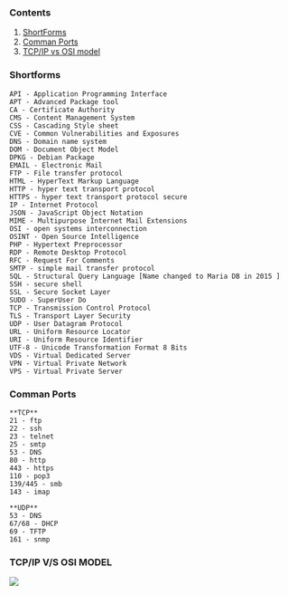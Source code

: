 ### Contents
1. [ShortForms](https://github.com/Akthar313/Notes/blob/main/quickies.md#shortforms)
2. [Comman Ports](https://github.com/Akthar313/Notes/blob/main/quickies.md#comman-ports)
3. [TCP/IP vs OSI model](https://github.com/Akthar313/Notes/blob/main/quickies.md#tcpip-vs-osi-model)

### Shortforms
```
API - Application Programming Interface
APT - Advanced Package tool 
CA - Certificate Authority 
CMS - Content Management System
CSS - Cascading Style sheet
CVE - Common Vulnerabilities and Exposures
DNS - Domain name system
DOM - Document Object Model
DPKG - Debian Package
EMAIL - Electronic Mail
FTP - File transfer protocol
HTML - HyperText Markup Language
HTTP - hyper text transport protocol
HTTPS - hyper text transport protocol secure
IP - Internet Protocol
JSON - JavaScript Object Notation
MIME - Multipurpose Internet Mail Extensions
OSI - open systems interconnection
OSINT - Open Source Intelligence
PHP - Hypertext Preprocessor
RDP - Remote Desktop Protocol
RFC - Request For Comments
SMTP - simple mail transfer protocol
SQL - Structural Query Language [Name changed to Maria DB in 2015 ]
SSH - secure shell
SSL - Secure Socket Layer
SUDO - SuperUser Do
TCP - Transmission Control Protocol
TLS - Transport Layer Security
UDP - User Datagram Protocol
URL - Uniform Resource Locator
URI - Uniform Resource Identifier
UTF-8 - Unicode Transformation Format 8 Bits
VDS - Virtual Dedicated Server
VPN - Virtual Private Network
VPS - Virtual Private Server
```


### Comman Ports
```
**TCP**
21 - ftp
22 - ssh
23 - telnet
25 - smtp
53 - DNS
80 - http
443 - https
110 - pop3
139/445 - smb
143 - imap

**UDP**
53 - DNS
67/68 - DHCP
69 - TFTP
161 - snmp

```
### TCP/IP V/S OSI MODEL
![](https://static.javatpoint.com/tutorial/computer-network/images/osi-vs-tcp-ip2.png)


